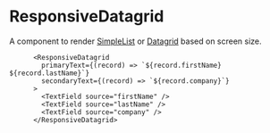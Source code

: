 # ResponsiveDatagrid

A component to render [SimpleList](https://marmelab.com/react-admin/SimpleList.html) or [Datagrid](https://marmelab.com/react-admin/Datagrid.html) based on screen size.

```tsx
      <ResponsiveDatagrid
        primaryText={(record) => `${record.firstName} ${record.lastName}`}
        secondaryText={(record) => `${record.company}`}
      >
        <TextField source="firstName" />
        <TextField source="lastName" />
        <TextField source="company" />
      </ResponsiveDatagrid>
```
